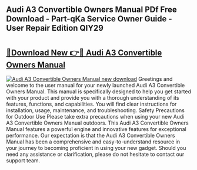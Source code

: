 ## Audi A3 Convertible Owners Manual PDf Free Download - Part-qKa Service Owner Guide - User Repair Edition QIY29

# <h2><a href="http://bc71378.oget.top/?id=Audi+A3+Convertible+Owners+Manual">🔗Download New 👉🔴 Audi A3 Convertible Owners Manual</a></h2>

[![Audi A3 Convertible Owners Manual new download](https://i.imgur.com/5g1atiW.png)](http://bc71378.oget.top/?id=Audi+A3+Convertible+Owners+Manual)
Greetings and welcome to the user manual for your newly launched Audi A3 Convertible Owners Manual. This manual is specifically designed to help you get started with your product and provide you with a thorough understanding of its features, functions, and capabilities. You will find clear instructions for installation, usage, maintenance, and troubleshooting. Safety Precautions for Outdoor Use Please take extra precautions when using your new Audi A3 Convertible Owners Manual outdoors. This Audi A3 Convertible Owners Manual features a powerful engine and innovative features for exceptional performance. Our expectation is that the Audi A3 Convertible Owners Manual has been a comprehensive and easy-to-understand resource in your journey to becoming proficient in using your new gadget. Should you need any assistance or clarification, please do not hesitate to contact our support team.
